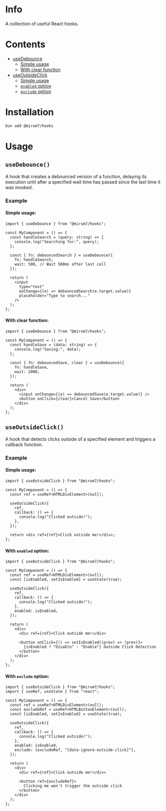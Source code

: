 # Info

A collection of useful React hooks.

# Contents

- [useDebounce](#usedebounce)
  - [Simple usage](#simple-usage-0)
  - [With clear function](#with-clear-function)
- [useOutsideClick](#useoutsideclick)
  - [Simple usage](#simple-usage-1)
  - [`enabled` option](#with-enabled-option)
  - [`exclude` option](#with-exclude-option)

# Installation

```bash
bun add @mirum7/hooks
```

# Usage

## `useDebounce()`

A hook that creates a debounced version of a function, delaying its execution until after a specified wait time has passed since the last time it was invoked.

### Example

#### Simple usage:

```tsx
import { useDebounce } from "@mirum7/hooks";

const MyComponent = () => {
  const handleSearch = (query: string) => {
    console.log("Searching for:", query);
  };

  const { fn: debouncedSearch } = useDebounce({
    fn: handleSearch,
    wait: 500, // Wait 500ms after last call
  });

  return (
    <input
      type="text"
      onChange={(e) => debouncedSearch(e.target.value)}
      placeholder="Type to search..."
    />
  );
};
```

#### With clear function:

```tsx
import { useDebounce } from "@mirum7/hooks";

const MyComponent = () => {
  const handleSave = (data: string) => {
    console.log("Saving:", data);
  };

  const { fn: debouncedSave, clear } = useDebounce({
    fn: handleSave,
    wait: 2000,
  });

  return (
    <div>
      <input onChange={(e) => debouncedSave(e.target.value)} />
      <button onClick={clear}>Cancel Save</button>
    </div>
  );
};
```

## `useOutsideClick()`

A hook that detects clicks outside of a specified element and triggers a callback function.

### Example

#### Simple usage:

```tsx
import { useOutsideClick } from "@mirum7/hooks";

const MyComponent = () => {
  const ref = useRef<HTMLDivElement>(null);

  useOutsideClick({
    ref,
    callback: () => {
      console.log("Clicked outside!");
    },
  });

  return <div ref={ref}>Click outside me!</div>;
};
```

#### With `enabled` option:

```tsx
import { useOutsideClick } from "@mirum7/hooks";

const MyComponent = () => {
  const ref = useRef<HTMLDivElement>(null);
  const [isEnabled, setIsEnabled] = useState(true);

  useOutsideClick({
    ref,
    callback: () => {
      console.log("Clicked outside!");
    },
    enabled: isEnabled,
  });

  return (
    <div>
      <div ref={ref}>Click outside me!</div>

      <button onClick={() => setIsEnabled((prev) => !prev)}>
        {isEnabled ? "Disable" : "Enable"} Outside Click Detection
      </button>
    </div>
  );
};
```

#### With `exclude` option:

```tsx
import { useOutsideClick } from "@mirum7/hooks";
import { useRef, useState } from "react";

const MyComponent = () => {
  const ref = useRef<HTMLDivElement>(null);
  const excludeRef = useRef<HTMLButtonElement>(null);
  const [isEnabled, setIsEnabled] = useState(true);

  useOutsideClick({
    ref,
    callback: () => {
      console.log("Clicked outside!");
    },
    enabled: isEnabled,
    exclude: [excludeRef, "[data-ignore-outside-click]"],
  });

  return (
    <div>
      <div ref={ref}>Click outside me!</div>

      <button ref={excludeRef}>
        Clicking me won't trigger the outside click
      </button>
    </div>
  );
};
```
